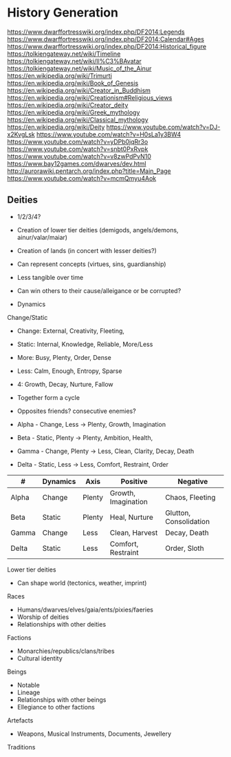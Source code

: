 # History Generation

https://www.dwarffortresswiki.org/index.php/DF2014:Legends
https://www.dwarffortresswiki.org/index.php/DF2014:Calendar#Ages
https://www.dwarffortresswiki.org/index.php/DF2014:Historical_figure
https://tolkiengateway.net/wiki/Timeline
https://tolkiengateway.net/wiki/Il%C3%BAvatar
https://tolkiengateway.net/wiki/Music_of_the_Ainur
https://en.wikipedia.org/wiki/Trimurti
https://en.wikipedia.org/wiki/Book_of_Genesis
https://en.wikipedia.org/wiki/Creator_in_Buddhism
https://en.wikipedia.org/wiki/Creationism#Religious_views
https://en.wikipedia.org/wiki/Creator_deity
https://en.wikipedia.org/wiki/Greek_mythology
https://en.wikipedia.org/wiki/Classical_mythology
https://en.wikipedia.org/wiki/Deity
https://www.youtube.com/watch?v=DJ-x2KvgLsk
https://www.youtube.com/watch?v=H0sLa1y3BW4
https://www.youtube.com/watch?v=yDPb0jqRr3o
https://www.youtube.com/watch?v=snbt0PxRvpk
https://www.youtube.com/watch?v=v8zwPdPvN10
https://www.bay12games.com/dwarves/dev.html
http://aurorawiki.pentarch.org/index.php?title=Main_Page
https://www.youtube.com/watch?v=mcmQmyu4Aok

## Deities

- 1/2/3/4?
- Creation of lower tier deities (demigods, angels/demons, ainur/valar/maiar)
- Creation of lands (in concert with lesser deities?)
- Can represent concepts (virtues, sins, guardianship)
- Less tangible over time
- Can win others to their cause/alleigance or be corrupted?

- Dynamics

Change/Static

- Change: External, Creativity, Fleeting,
- Static: Internal, Knowledge, Reliable,
  More/Less
- More: Busy, Plenty, Order, Dense
- Less: Calm, Enough, Entropy, Sparse

- 4: Growth, Decay, Nurture, Fallow
- Together form a cycle
- Opposites friends? consecutive enemies?
- Alpha - Change, Less -> Plenty, Growth, Imagination
- Beta - Static, Plenty -> Plenty, Ambition, Health,
- Gamma - Change, Plenty -> Less, Clean, Clarity, Decay, Death
- Delta - Static, Less -> Less, Comfort, Restraint, Order

| #     | Dynamics | Axis   | Positive            | Negative               |
| ----- | -------- | ------ | ------------------- | ---------------------- |
| Alpha | Change   | Plenty | Growth, Imagination | Chaos, Fleeting        |
| Beta  | Static   | Plenty | Heal, Nurture       | Glutton, Consolidation |
| Gamma | Change   | Less   | Clean, Harvest      | Decay, Death           |
| Delta | Static   | Less   | Comfort, Restraint  | Order, Sloth           |

Lower tier deities

- Can shape world (tectonics, weather, imprint)

Races

- Humans/dwarves/elves/gaia/ents/pixies/faeries
- Worship of deities
- Relationships with other deities

Factions

- Monarchies/republics/clans/tribes
- Cultural identity

Beings

- Notable
- Lineage
- Relationships with other beings
- Ellegiance to other factions

Artefacts

- Weapons, Musical Instruments, Documents, Jewellery

Traditions
